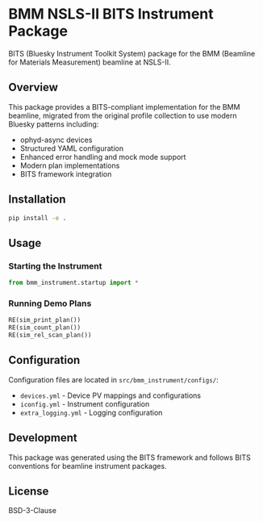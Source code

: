 # BMM NSLS-II BITS Instrument Package

BITS (Bluesky Instrument Toolkit System) package for the BMM (Beamline for Materials Measurement) beamline at NSLS-II.

## Overview

This package provides a BITS-compliant implementation for the BMM beamline, migrated from the original profile collection to use modern Bluesky patterns including:

- ophyd-async devices
- Structured YAML configuration
- Enhanced error handling and mock mode support
- Modern plan implementations
- BITS framework integration

## Installation

```bash
pip install -e .
```

## Usage

### Starting the Instrument

```python
from bmm_instrument.startup import *
```

### Running Demo Plans

```python
RE(sim_print_plan())
RE(sim_count_plan())
RE(sim_rel_scan_plan())
```

## Configuration

Configuration files are located in `src/bmm_instrument/configs/`:

- `devices.yml` - Device PV mappings and configurations
- `iconfig.yml` - Instrument configuration
- `extra_logging.yml` - Logging configuration

## Development

This package was generated using the BITS framework and follows BITS conventions for beamline instrument packages.

## License

BSD-3-Clause
